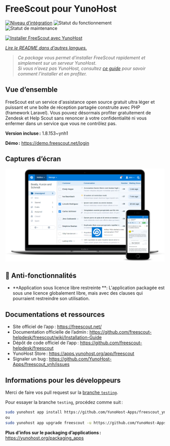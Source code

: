 <!--
Nota bene : ce README est automatiquement généré par <https://github.com/YunoHost/apps/tree/master/tools/readme_generator>
Il NE doit PAS être modifié à la main.
-->

# FreeScout pour YunoHost

[![Niveau d’intégration](https://dash.yunohost.org/integration/freescout.svg)](https://ci-apps.yunohost.org/ci/apps/freescout/) ![Statut du fonctionnement](https://ci-apps.yunohost.org/ci/badges/freescout.status.svg) ![Statut de maintenance](https://ci-apps.yunohost.org/ci/badges/freescout.maintain.svg)

[![Installer FreeScout avec YunoHost](https://install-app.yunohost.org/install-with-yunohost.svg)](https://install-app.yunohost.org/?app=freescout)

*[Lire le README dans d'autres langues.](./ALL_README.md)*

> *Ce package vous permet d’installer FreeScout rapidement et simplement sur un serveur YunoHost.*  
> *Si vous n’avez pas YunoHost, consultez [ce guide](https://yunohost.org/install) pour savoir comment l’installer et en profiter.*

## Vue d’ensemble

FreeScout est un service d'assistance open source gratuit ultra léger et puissant et une boîte de réception partagée construite avec PHP (framework Laravel). Vous pouvez désormais profiter gratuitement de Zendesk et Help Scout sans renoncer à votre confidentialité ni vous enfermer dans un service que vous ne contrôlez pas.

**Version incluse :** 1.8.153~ynh1

**Démo :** <https://demo.freescout.net/login>

## Captures d’écran

![Capture d’écran de FreeScout](./doc/screenshots/screenshot.png)

## :red_circle: Anti-fonctionnalités

- **Application sous licence libre restreinte **: L'application packagée est sous une licence globalement libre, mais avec des clauses qui pourraient restreindre son utilisation.

## Documentations et ressources

- Site officiel de l’app : <https://freescout.net/>
- Documentation officielle de l’admin : <https://github.com/freescout-helpdesk/freescout/wiki/Installation-Guide>
- Dépôt de code officiel de l’app : <https://github.com/freescout-helpdesk/freescout>
- YunoHost Store : <https://apps.yunohost.org/app/freescout>
- Signaler un bug : <https://github.com/YunoHost-Apps/freescout_ynh/issues>

## Informations pour les développeurs

Merci de faire vos pull request sur la [branche `testing`](https://github.com/YunoHost-Apps/freescout_ynh/tree/testing).

Pour essayer la branche `testing`, procédez comme suit :

```bash
sudo yunohost app install https://github.com/YunoHost-Apps/freescout_ynh/tree/testing --debug
ou
sudo yunohost app upgrade freescout -u https://github.com/YunoHost-Apps/freescout_ynh/tree/testing --debug
```

**Plus d’infos sur le packaging d’applications :** <https://yunohost.org/packaging_apps>

